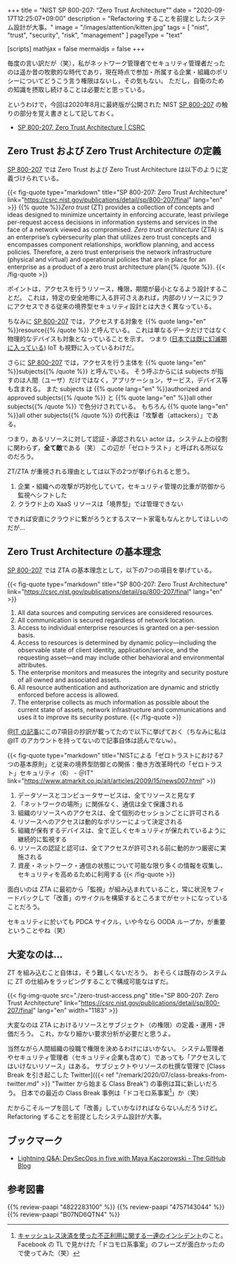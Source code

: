 +++
title = "NIST SP 800-207: “Zero Trust Architecture”"
date =  "2020-09-17T12:25:07+09:00"
description = "Refactoring することを前提としたシステム設計が大事。"
image = "/images/attention/kitten.jpg"
tags = [ "nist", "trust", "security", "risk", "management" ]
pageType = "text"

[scripts]
  mathjax = false
  mermaidjs = false
+++

毎度の言い訳だが（笑），私がネットワーク管理者でセキュリティ管理者だったのは遥か昔の牧歌的な時代であり，現在時点で参加・所属する企業・組織のポリシーについてどうこう言う権限はないし，その気もない。
ただし，自衛のための知識を摂取し続けることは必要だと思っている。

というわけで，今回は2020年8月に最終版が公開された NIST [SP 800-207] の触りの部分を覚え書きとして記しておく。

- [SP 800-207, Zero Trust Architecture | CSRC][SP 800-207]

## Zero Trust および Zero Trust Architecture の定義

[SP 800-207] では Zero Trust および Zero Trust Architecture は以下のように定義づけられている。

{{< fig-quote type="markdown" title="SP 800-207: Zero Trust Architecture" link="https://csrc.nist.gov/publications/detail/sp/800-207/final" lang="en" >}}
{{% quote %}}<i>Zero trust</i> (ZT) provides a collection of concepts and ideas designed to minimize uncertainty in enforcing accurate, least privilege per-request access decisions in information systems and services in the face of a network viewed as compromised. <i>Zero trust architecture</i> (ZTA) is an enterprise’s cybersecurity plan that utilizes zero trust concepts and encompasses component relationships, workflow planning, and access policies. Therefore, a zero trust enterpriseis the network infrastructure (physical and virtual) and operational policies that are in place for an enterprise as a product of a zero trust architecture plan{{% /quote %}}.
{{< /fig-quote >}}

ポイントは，アクセスを行うリソース，権限，期間が最小となるよう設計することだ。
これは，特定の安全地帯に入る許可さえあれば，内部のリソースにラフにアクセスできる従来の境界型セキュリティ設計とは大きく異なっている。

ちなみに [SP 800-207] では，アクセスする対象を {{% quote lang="en" %}}resource{{% /quote %}} と呼んでいる。
これは単なるデータだけではなく物理的なデバイスも対象となっていることを示す。
つまり ([日本では既に幻滅期に入っている](https://www.gartner.com/jp/newsroom/press-releases/pr-20200910 "ガートナー、「日本における未来志向型インフラ・テクノロジのハイプ・サイクル：2020年」を発表")) IoT も視野に入っているわけだ。

さらに [SP 800-207] では，アクセスを行う主体を {{% quote lang="en" %}}subjects{{% /quote %}} と呼んでいる。
そう呼ぶからには subjects が指すのは人間（ユーザ）だけではなく，アプリケーション，サービス，デバイス等も含まれる。
また subjects は {{% quote lang="en" %}}authorized and approved subjects{{% /quote %}} と {{% quote lang="en" %}}all other subjects{{% /quote %}} で色分けされている。
もちろん {{% quote lang="en" %}}all other subjects{{% /quote %}} の代表は「攻撃者（attackers）」である。

つまり，あるリソースに対して認証・承認されない actor は，システム上の役割に関わらず，**全て敵**である（笑） この辺が「ゼロトラスト」と呼ばれる所以なのだろう。

ZT/ZTA が重視される理由としては以下の2つが挙げられると思う。

1. 企業・組織への攻撃が巧妙化していて，セキュリティ管理の比重が防御から監視へシフトした
2. クラウド上の XaaS リソースは「境界型」では管理できない

できれば安直にクラウドに繋がろうとするスマート家電もなんとかしてほしいのだが...

## Zero Trust Architecture の基本理念

[SP 800-207] では ZTA の基本理念として，以下の7つの項目を挙げている。

{{< fig-quote type="markdown" title="SP 800-207: Zero Trust Architecture" link="https://csrc.nist.gov/publications/detail/sp/800-207/final" lang="en" >}}
1. All data sources and computing services are considered resources.
2. All communication is secured regardless of network location.
3. Access to individual enterprise resources is granted on a per-session basis.
4. Access to resources is determined by dynamic policy—including the observable state of client identity, application/service, and the requesting asset—and may include other behavioral and environmental attributes.
5. The enterprise monitors and measures the integrity and security posture of all owned and associated assets.
6. All resource authentication and authorization are dynamic and strictly enforced before access is allowed. 
7. The enterprise collects as much information as possible about the current state of assets, network infrastructure and communications and uses it to improve its security posture.
{{< /fig-quote >}}

[@IT の記事](https://www.atmarkit.co.jp/ait/articles/2009/15/news007.html "NISTによる「ゼロトラストにおける7つの基本原則」と従来の境界型防御との関係")にこの7項目の抄訳が載ってたので以下に挙げておく（ちなみに私は @IT のアカウントを持ってないので記事自体は読んでない`w`）。

{{< fig-quote type="markdown" title="NISTによる「ゼロトラストにおける7つの基本原則」と従来の境界型防御との関係：働き方改革時代の「ゼロトラスト」セキュリティ（6） - ＠IT" link="https://www.atmarkit.co.jp/ait/articles/2009/15/news007.html" >}}
1. データソースとコンピュータサービスは、全てリソースと見なす
2. 「ネットワークの場所」に関係なく、通信は全て保護される
3. 組織のリソースへのアクセスは、全て個別のセッションごとに許可される
4. リソースへのアクセスは動的なポリシーによって決定される
5. 組織が保有するデバイスは、全て正しくセキュリティが保たれているように継続的に監視する
6. リソースの認証と認可は、全てアクセスが許可される前に動的かつ厳密に実施される
7. 資産・ネットワーク・通信の状態について可能な限り多くの情報を収集し、セキュリティを高めるために利用する
{{< /fig-quote >}}

面白いのは ZTA に最初から「監視」が組み込まれていること，常に状況をフィードバックして「改善」のサイクルを構築するところまでがセットになっていることだろう。

セキュリティに於いても PDCA サイクル，いや今なら OODA ループか，が重要ということやね（笑）

## 大変なのは...

ZT を組み込むこと自体は，そう難しくないだろう。
おそらくは既存のシステムに ZT の仕組みをラッピングすることで構成可能なはずだ。

{{< fig-img-quote src="./zero-trust-access.png" title="SP 800-207: Zero Trust Architecture" link="https://csrc.nist.gov/publications/detail/sp/800-207/final" lang="en" width="1183" >}}

大変なのは ZTA におけるリソースとサブジェクト（の権限）の定義・運用・評価だろう。
これ，かなり細かい要求分析が必要だと思うよ。

当然ながら人間組織の役職で権限を決めるわけにはいかない。
システム管理者やセキュリティ管理者（セキュリティ企業も含めて）であっても「アクセスしてはいけないリソース」はある。
サブジェクトやリソースの杜撰な管理で [Class Break を引き起こした Twitter]({{< ref "/remark/2020/07/class-breaks-from-twitter.md" >}} "Twitter から始まる Class Break") の事例は耳に新しいだろう。
日本での最近の Class Break 事例は「ドコモロ系事案[^d1]」か（笑）

[^d1]: [キャッシュレス決済を使った不正利用に関する一連のインシデント](https://piyolog.hatenadiary.jp/entry/2020/09/16/064653 "不正利用が発生した電子決済サービスについてまとめてみた - piyolog")のこと。 Facebook の TL で見かけた「ドコモロ系事案」のフレーズが面白かったので使ってみた（笑）

だからこそループを回して「改善」していかなければならないんだろうけど。
Refactoring することを前提としたシステム設計が大事。

## ブックマーク

- [Lightning Q&A: DevSecOps in five with Maya Kaczorowski - The GitHub Blog](https://github.blog/2020-09-24-lightning-qa-devsecops-in-five-with-maya-kaczorowski/)

[SP 800-207]: https://csrc.nist.gov/publications/detail/sp/800-207/final "SP 800-207, Zero Trust Architecture | CSRC"

## 参考図書

{{% review-paapi "4822283100" %}} <!-- セキュリティはなぜやぶられたのか -->
{{% review-paapi "4757143044" %}} <!-- 信頼と裏切りの社会 -->
{{% review-paapi "B07ND6QTN4" %}} <!-- OODA LOOP -->

